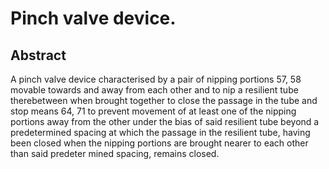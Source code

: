 # Pinch valve device.

## Abstract
A pinch valve device characterised by a pair of nipping portions 57, 58 movable towards and away from each other and to nip a resilient tube therebetween when brought together to close the passage in the tube and stop means 64, 71 to prevent movement of at least one of the nipping portions away from the other under the bias of said resilient tube beyond a predetermined spacing at which the passage in the resilient tube, having been closed when the nipping portions are brought nearer to each other than said predeter mined spacing, remains closed.